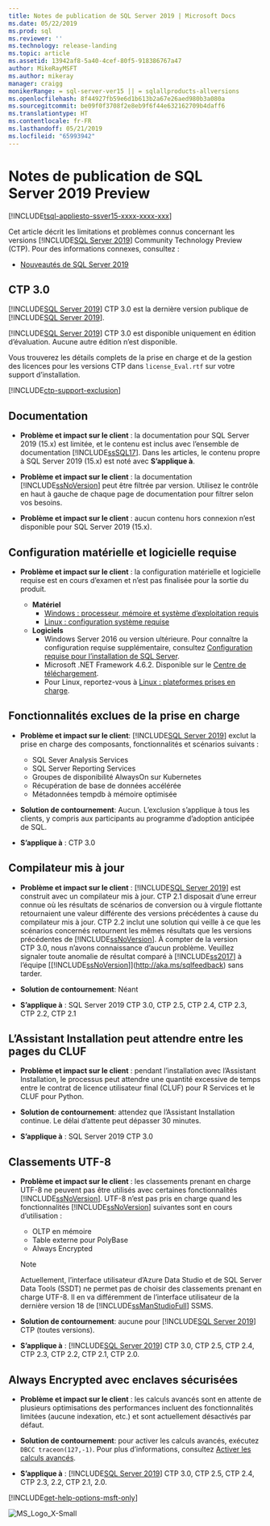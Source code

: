 ```yaml
---
title: Notes de publication de SQL Server 2019 | Microsoft Docs
ms.date: 05/22/2019
ms.prod: sql
ms.reviewer: ''
ms.technology: release-landing
ms.topic: article
ms.assetid: 13942af8-5a40-4cef-80f5-918386767a47
author: MikeRayMSFT
ms.author: mikeray
manager: craigg
monikerRange: = sql-server-ver15 || = sqlallproducts-allversions
ms.openlocfilehash: 8f44927fb59e6d1b613b2a67e26aed980b3a080a
ms.sourcegitcommit: be09f0f3708f2e8eb9f6f44e632162709b4daff6
ms.translationtype: HT
ms.contentlocale: fr-FR
ms.lasthandoff: 05/21/2019
ms.locfileid: "65993942"
---
```

# <a name="sql-server-2019-preview-release-notes"></a>Notes de publication de SQL Server 2019 Preview
[!INCLUDE[tsql-appliesto-ssver15-xxxx-xxxx-xxx](../includes/tsql-appliesto-ssver15-xxxx-xxxx-xxx.md)]

Cet article décrit les limitations et problèmes connus concernant les versions [!INCLUDE[SQL Server 2019](../includes/sssqlv15-md.md)] Community Technology Preview (CTP). Pour des informations connexes, consultez :
- [Nouveautés de SQL Server 2019](../sql-server/what-s-new-in-sql-server-ver15.md)

## <a name="ctp-30"></a>CTP 3.0

[!INCLUDE[SQL Server 2019](../includes/sssqlv15-md.md)] CTP 3.0 est la dernière version publique de [!INCLUDE[SQL Server 2019](../includes/sssqlv15-md.md)].

[!INCLUDE[SQL Server 2019](../includes/sssqlv15-md.md)] CTP 3.0 est disponible uniquement en édition d’évaluation. Aucune autre édition n’est disponible. 

Vous trouverez les détails complets de la prise en charge et de la gestion des licences pour les versions CTP dans `license_Eval.rtf` sur votre support d’installation.

[!INCLUDE[ctp-support-exclusion](../includes/ctp-support-exclusion.md)]

## <a name="documentation"></a>Documentation

- **Problème et impact sur le client** : la documentation pour SQL Server 2019 (15.x) est limitée, et le contenu est inclus avec l’ensemble de documentation [!INCLUDE[ssSQL17](../includes/sssql17-md.md)]. Dans les articles, le contenu propre à SQL Server 2019 (15.x) est noté avec **S’applique à**.

- **Problème et impact sur le client** : la documentation [!INCLUDE[ssNoVersion](../includes/ssnoversion-md.md)] peut être filtrée par version. Utilisez le contrôle en haut à gauche de chaque page de documentation pour filtrer selon vos besoins.

- **Problème et impact sur le client** : aucun contenu hors connexion n’est disponible pour SQL Server 2019 (15.x).

## <a name="hardware-and-software-requirements"></a>Configuration matérielle et logicielle requise

- **Problème et impact sur le client** : la configuration matérielle et logicielle requise est en cours d’examen et n’est pas finalisée pour la sortie du produit.

  - **Matériel**
    - [Windows : processeur, mémoire et système d’exploitation requis](../sql-server/install/hardware-and-software-requirements-for-installing-sql-server.md#pmosr)
    - [Linux : configuration système requise](../linux/sql-server-linux-setup.md#system)
  - **Logiciels**
    - Windows Server 2016 ou version ultérieure. Pour connaître la configuration requise supplémentaire, consultez [Configuration requise pour l’installation de SQL Server](../sql-server/install/hardware-and-software-requirements-for-installing-sql-server.md).
    - Microsoft .NET Framework 4.6.2. Disponible sur le [Centre de téléchargement](https://www.microsoft.com/download/details.aspx?id=53344).
    - Pour Linux, reportez-vous à [Linux : plateformes prises en charge](../linux/sql-server-linux-setup.md#supportedplatforms).

## <a name = "release-notes"></a>Fonctionnalités exclues de la prise en charge

- **Problème et impact sur le client**: [!INCLUDE[SQL Server 2019](../includes/sssqlv15-md.md)] exclut la prise en charge des composants, fonctionnalités et scénarios suivants :
  - SQL Sever Analysis Services
  - SQL Server Reporting Services
  - Groupes de disponibilité AlwaysOn sur Kubernetes
  - Récupération de base de données accélérée
  - Métadonnées tempdb à mémoire optimisée

- **Solution de contournement**: Aucun. L’exclusion s’applique à tous les clients, y compris aux participants au programme d’adoption anticipée de SQL.

- **S’applique à** : CTP 3.0

## <a name="updated-compiler"></a>Compilateur mis à jour

- **Problème et impact sur le client** : [!INCLUDE[SQL Server 2019](../includes/sssqlv15-md.md)] est construit avec un compilateur mis à jour. CTP 2.1 disposait d’une erreur connue où les résultats de scénarios de conversion ou à virgule flottante retournaient une valeur différente des versions précédentes à cause du compilateur mis à jour. CTP 2.2 inclut une solution qui veille à ce que les scénarios concernés retournent les mêmes résultats que les versions précédentes de [!INCLUDE[ssNoVersion](../includes/ssnoversion-md.md)]. À compter de la version CTP 3.0, nous n’avons connaissance d’aucun problème. Veuillez signaler toute anomalie de résultat comparé à [!INCLUDE[ss2017](../includes/sssqlv14-md.md)] à l’équipe [[!INCLUDE[ssNoVersion](../includes/ssnoversion-md.md)]](http://aka.ms/sqlfeedback) sans tarder.

- **Solution de contournement**: Néant

- **S’applique à** : SQL Server 2019 CTP 3.0, CTP 2.5, CTP 2.4, CTP 2.3, CTP 2.2, CTP 2.1

## <a name="installation-wizard-may-wait-between-eula-pages"></a>L’Assistant Installation peut attendre entre les pages du CLUF

- **Problème et impact sur le client** : pendant l’installation avec l’Assistant Installation, le processus peut attendre une quantité excessive de temps entre le contrat de licence utilisateur final (CLUF) pour R Services et le CLUF pour Python.

- **Solution de contournement**: attendez que l’Assistant Installation continue. Le délai d’attente peut dépasser 30 minutes.

- **S’applique à** : SQL Server 2019 CTP 3.0

## <a name="utf-8-collations"></a>Classements UTF-8

- **Problème et impact sur le client** : les classements prenant en charge UTF-8 ne peuvent pas être utilisés avec certaines fonctionnalités [!INCLUDE[ssNoVersion](../includes/ssnoversion-md.md)]. UTF-8 n’est pas pris en charge quand les fonctionnalités [!INCLUDE[ssNoVersion](../includes/ssnoversion-md.md)] suivantes sont en cours d’utilisation :

  - OLTP en mémoire
  - Table externe pour PolyBase
  - Always Encrypted

  > [!Note]
  > Actuellement, l’interface utilisateur d’Azure Data Studio et de SQL Server Data Tools (SSDT) ne permet pas de choisir des classements prenant en charge UTF-8. Il en va différemment de l’interface utilisateur de la dernière version 18 de [!INCLUDE[ssManStudioFull](../includes/ssmanstudiofull-md.md)] SSMS.
 
- **Solution de contournement**: aucune pour [!INCLUDE[SQL Server 2019](../includes/sssqlv15-md.md)] CTP (toutes versions).

- **S’applique à** : [!INCLUDE[SQL Server 2019](../includes/sssqlv15-md.md)] CTP 3.0, CTP 2.5, CTP 2.4, CTP 2.3, CTP 2.2, CTP 2.1, CTP 2.0.

## <a name="always-encrypted-with-secure-enclaves"></a>Always Encrypted avec enclaves sécurisées

- **Problème et impact sur le client** : les calculs avancés sont en attente de plusieurs optimisations des performances incluent des fonctionnalités limitées (aucune indexation, etc.) et sont actuellement désactivés par défaut.

- **Solution de contournement**: pour activer les calculs avancés, exécutez `DBCC traceon(127,-1)`. Pour plus d’informations, consultez [Activer les calculs avancés](../relational-databases/security/encryption/configure-always-encrypted-enclaves.md#configure-a-secure-enclave).

- **S’applique à** : [!INCLUDE[SQL Server 2019](../includes/sssqlv15-md.md)] CTP 3.0, CTP 2.5, CTP 2.4, CTP 2.3, 2.2, CTP 2.1, 2.0.

[!INCLUDE[get-help-options-msft-only](../includes/paragraph-content/get-help-options.md)]

![MS_Logo_X-Small](../sql-server/media/ms-logo-x-small.png)
